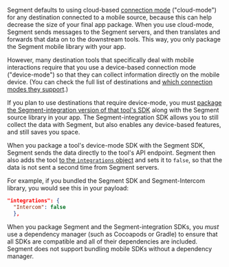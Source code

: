 Segment defaults to using cloud-based [connection mode](/docs/connections/destinations/#connection-modes) ("cloud-mode") for any destination connected to a mobile source, because this can help decrease the size of your final app package. When you use cloud-mode, Segment sends messages to the Segment servers, and then translates and forwards that data on to the downstream tools. This way, you only package the Segment mobile library with your app.

However, many destination tools that specifically deal with mobile interactions require that you use a device-based connection mode ("device-mode") so that they can collect information directly on the mobile device. (You can check the full list of destinations and [which connection modes they support](/docs/connections/destinations/cmodes-compare/).)

If you plan to use destinations that require device-mode, you must [package the Segment-integration version of that tool's SDK](#packaging-device-mode-destination-sdks) along with the Segment source library in your app. The Segment-integration SDK allows you to still collect the data with Segment, but also enables any device-based features, and still saves you space.

When you package a tool's device-mode SDK with the Segment SDK, Segment sends the data directly to the tool's API endpoint. Segment then also adds the tool [to the `integrations` object](/docs/guides/filtering-data/#filtering-with-the-integrations-object) and sets it to `false`, so that the data is not sent a second time from Segment servers.

For example, if you bundled the Segment SDK and Segment-Intercom library, you would see this in your payload:

```json
"integrations": {
  "Intercom": false
  },
```

When you package Segment and the Segment-integration SDKs, you _must_ use a dependency manager (such as Cocoapods or Gradle) to ensure that all SDKs are compatible and all of their dependencies are included. Segment does not support bundling mobile SDKs without a dependency manager.
